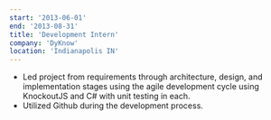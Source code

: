 ```yaml
---
start: '2013-06-01'
end: '2013-08-31'
title: 'Development Intern'
company: 'DyKnow'
location: 'Indianapolis IN'
---
```


- Led project from requirements through architecture, design, and implementation stages using the agile development cycle using KnockoutJS and C# with unit testing in each. 
- Utilized Github during the development process.